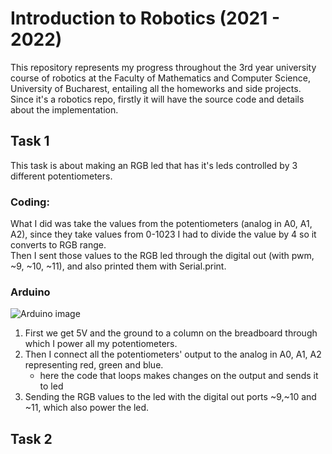 # Introduction to Robotics (2021 - 2022)
This repository represents my progress throughout the 3rd year university course of robotics at the Faculty of Mathematics and Computer Science, University of Bucharest, entailing all the homeworks and side projects. 
Since it's a robotics repo, firstly it will have the source code and details about the implementation.

## Task 1
This task is about making an RGB led that has it's leds controlled by 3 different potentiometers. 

### Coding:
What I did was take the values from the potentiometers (analog in A0, A1, A2), since they take values from 0-1023 I had to divide the value by 4 so it converts to RGB range.  
Then I sent those values to the RGB led through the digital out (with pwm, ~9, ~10, ~11), and also printed them with Serial.print.

### Arduino
![Arduino image](https://cdn.discordapp.com/attachments/902874706854682637/902875312679968778/unknown.png)

1. First we get 5V and the ground to a column on the breadboard through which I power all my potentiometers.  
2. Then I connect all the potentiometers' output to the analog in A0, A1, A2 representing red, green and blue.
    - here the code that loops makes changes on the output and sends it to led
3. Sending the RGB values to the led with the digital out ports ~9,~10 and ~11, which also power the led.

## Task 2


